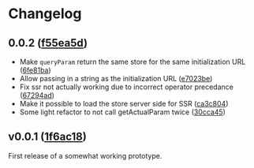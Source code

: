 # Changelog

## 0.0.2 ([f55ea5d](https://github.com/kisaragi-hiu/nanostores-search-params/commit/f55ea5d0e18ba54438f0ae5f2f5a5f35b2e199fd))

- Make `queryParam` return the same store for the same initialization URL ([6fe81ba](https://github.com/kisaragi-hiu/nanostores-search-params/commit/6fe81ba4336bc6a1aafdea1d76f44d99abf224fd))
- Allow passing in a string as the initialization URL ([e7023be](https://github.com/kisaragi-hiu/nanostores-search-params/commit/e7023bebc15766ffcc08f25c8e9c99b09c4507c8))
- Fix ssr not actually working due to incorrect operator precedance ([67294ad](https://github.com/kisaragi-hiu/nanostores-search-params/commit/67294ad315b8b19ff576ce0fb5cd398d3daa72d8))
- Make it possible to load the store server side for SSR ([ca3c804](https://github.com/kisaragi-hiu/nanostores-search-params/commit/ca3c8049916812e8b7926e59f8fbe4d507ea0f6e))
- Some light refactor to not call getActualParam twice ([30cca45](https://github.com/kisaragi-hiu/nanostores-search-params/commit/30cca45ae059c57f0126bebbf73ed08d53148853))

## v0.0.1 ([1f6ac18](https://github.com/kisaragi-hiu/nanostores-search-params/commit/1f6ac18975ef36a9a0ed8792a8cc96c8cd4d0a1d))

First release of a somewhat working prototype.

<!-- Local Variables: -->
<!-- eval: (load (expand-file-name "./cmds.el")) -->
<!-- End: -->
